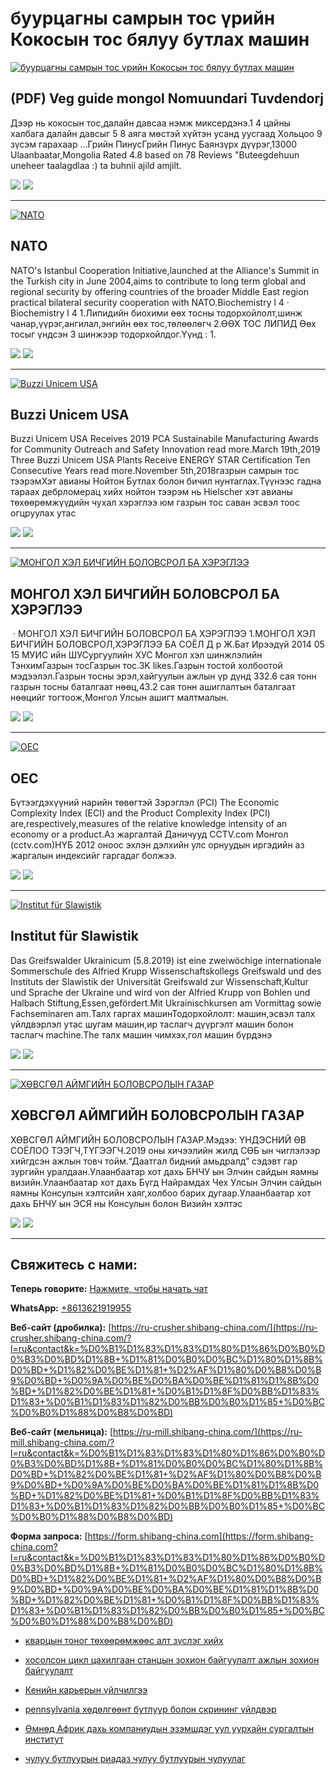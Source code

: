 # буурцагны самрын тос үрийн Кокосын тос бялуу бутлах машин

<a href="https://swt.shibang-china.com/?l=ru&img&k=%D0%B1%D1%83%D1%83%D1%80%D1%86%D0%B0%D0%B3%D0%BD%D1%8B+%D1%81%D0%B0%D0%BC%D1%80%D1%8B%D0%BD+%D1%82%D0%BE%D1%81+%D2%AF%D1%80%D0%B8%D0%B9%D0%BD+%D0%9A%D0%BE%D0%BA%D0%BE%D1%81%D1%8B%D0%BD+%D1%82%D0%BE%D1%81+%D0%B1%D1%8F%D0%BB%D1%83%D1%83+%D0%B1%D1%83%D1%82%D0%BB%D0%B0%D1%85+%D0%BC%D0%B0%D1%88%D0%B8%D0%BD" target="_blank">![буурцагны самрын тос үрийн Кокосын тос бялуу бутлах машин](http://static.shibang-china.com/all-800x300/1055.jpg)</a>

## (PDF) Veg guide mongol Nomuundari Tuvdendorj
Дээр нь кокосын тос,далайн давсаа нэмж миксердэнэ.1 4 цайны халбага далайн давсыг 5 8 аяга мөстэй хүйтэн усанд уусгаад Хольцоо 9 зүсэм гарахаар …Грийн ПинусГрийн Пинус Баянзүрх дүүрэг,13000 Ulaanbaatar,Mongolia Rated 4.8 based on 78 Reviews &quot;Buteegdehuun uneheer taalagdlaa :) ta buhnii ajild amjilt.


<a href="https://whatsapp.shibangsoft.com/WhatsApp.php" target="_blank" title="WhatsApp">![](http://static.shibang-china.com/icon/whatsapp.png)</a> <a href="https://swt.shibang-china.com/?l=ru&icon&k=%D0%B1%D1%83%D1%83%D1%80%D1%86%D0%B0%D0%B3%D0%BD%D1%8B+%D1%81%D0%B0%D0%BC%D1%80%D1%8B%D0%BD+%D1%82%D0%BE%D1%81+%D2%AF%D1%80%D0%B8%D0%B9%D0%BD+%D0%9A%D0%BE%D0%BA%D0%BE%D1%81%D1%8B%D0%BD+%D1%82%D0%BE%D1%81+%D0%B1%D1%8F%D0%BB%D1%83%D1%83+%D0%B1%D1%83%D1%82%D0%BB%D0%B0%D1%85+%D0%BC%D0%B0%D1%88%D0%B8%D0%BD" target="_blank">![](http://static.shibang-china.com/icon/chat-ru.png)</a>

---

<a href="https://swt.shibang-china.com/?l=ru&img&k=%D0%B1%D1%83%D1%83%D1%80%D1%86%D0%B0%D0%B3%D0%BD%D1%8B+%D1%81%D0%B0%D0%BC%D1%80%D1%8B%D0%BD+%D1%82%D0%BE%D1%81+%D2%AF%D1%80%D0%B8%D0%B9%D0%BD+%D0%9A%D0%BE%D0%BA%D0%BE%D1%81%D1%8B%D0%BD+%D1%82%D0%BE%D1%81+%D0%B1%D1%8F%D0%BB%D1%83%D1%83+%D0%B1%D1%83%D1%82%D0%BB%D0%B0%D1%85+%D0%BC%D0%B0%D1%88%D0%B8%D0%BD" target="_blank">![NATO](http://static.shibang-china.com/all-800x300/696.jpg)</a>

## NATO
NATO's Istanbul Cooperation Initiative,launched at the Alliance's Summit in the Turkish city in June 2004,aims to contribute to long term global and regional security by offering countries of the broader Middle East region practical bilateral security cooperation with NATO.Biochemistry l 4&nbsp;&#0183;&#32;Biochemistry l 4 1.Липидийн биохими өөх тосны тодорхойлолт,шинж чанар,үүрэг,ангилал,энгийн өөх тос,төлөөлөгч 2.ӨӨХ ТОС ЛИПИД Өөх тосыг үндсэн 3 шинжээр тодорхойлдог.Үүнд : 1.


<a href="https://whatsapp.shibangsoft.com/WhatsApp.php" target="_blank" title="WhatsApp">![](http://static.shibang-china.com/icon/whatsapp.png)</a> <a href="https://swt.shibang-china.com/?l=ru&icon&k=%D0%B1%D1%83%D1%83%D1%80%D1%86%D0%B0%D0%B3%D0%BD%D1%8B+%D1%81%D0%B0%D0%BC%D1%80%D1%8B%D0%BD+%D1%82%D0%BE%D1%81+%D2%AF%D1%80%D0%B8%D0%B9%D0%BD+%D0%9A%D0%BE%D0%BA%D0%BE%D1%81%D1%8B%D0%BD+%D1%82%D0%BE%D1%81+%D0%B1%D1%8F%D0%BB%D1%83%D1%83+%D0%B1%D1%83%D1%82%D0%BB%D0%B0%D1%85+%D0%BC%D0%B0%D1%88%D0%B8%D0%BD" target="_blank">![](http://static.shibang-china.com/icon/chat-ru.png)</a>

---

<a href="https://swt.shibang-china.com/?l=ru&img&k=%D0%B1%D1%83%D1%83%D1%80%D1%86%D0%B0%D0%B3%D0%BD%D1%8B+%D1%81%D0%B0%D0%BC%D1%80%D1%8B%D0%BD+%D1%82%D0%BE%D1%81+%D2%AF%D1%80%D0%B8%D0%B9%D0%BD+%D0%9A%D0%BE%D0%BA%D0%BE%D1%81%D1%8B%D0%BD+%D1%82%D0%BE%D1%81+%D0%B1%D1%8F%D0%BB%D1%83%D1%83+%D0%B1%D1%83%D1%82%D0%BB%D0%B0%D1%85+%D0%BC%D0%B0%D1%88%D0%B8%D0%BD" target="_blank">![Buzzi Unicem USA](http://static.shibang-china.com/all-800x300/1276.jpg)</a>

## Buzzi Unicem USA
Buzzi Unicem USA Receives 2019 PCA Sustainabile Manufacturing Awards for Community Outreach and Safety Innovation read more.March 19th,2019 Three Buzzi Unicem USA Plants Receive ENERGY STAR Certification Ten Consecutive Years read more.November 5th,2018газрын самрын тос тээрэмХэт авианы Нойтон Бутлах болон бичил нунтаглах.Түүнээс гадна тараах дебрломерац хийх нойтон тээрэм нь Hielscher хэт авианы төхөөрөмжүүдийн чухал хэрэглээ юм газрын тос саван эсвэл тоос огцруулах утас


<a href="https://whatsapp.shibangsoft.com/WhatsApp.php" target="_blank" title="WhatsApp">![](http://static.shibang-china.com/icon/whatsapp.png)</a> <a href="https://swt.shibang-china.com/?l=ru&icon&k=%D0%B1%D1%83%D1%83%D1%80%D1%86%D0%B0%D0%B3%D0%BD%D1%8B+%D1%81%D0%B0%D0%BC%D1%80%D1%8B%D0%BD+%D1%82%D0%BE%D1%81+%D2%AF%D1%80%D0%B8%D0%B9%D0%BD+%D0%9A%D0%BE%D0%BA%D0%BE%D1%81%D1%8B%D0%BD+%D1%82%D0%BE%D1%81+%D0%B1%D1%8F%D0%BB%D1%83%D1%83+%D0%B1%D1%83%D1%82%D0%BB%D0%B0%D1%85+%D0%BC%D0%B0%D1%88%D0%B8%D0%BD" target="_blank">![](http://static.shibang-china.com/icon/chat-ru.png)</a>

---

<a href="https://swt.shibang-china.com/?l=ru&img&k=%D0%B1%D1%83%D1%83%D1%80%D1%86%D0%B0%D0%B3%D0%BD%D1%8B+%D1%81%D0%B0%D0%BC%D1%80%D1%8B%D0%BD+%D1%82%D0%BE%D1%81+%D2%AF%D1%80%D0%B8%D0%B9%D0%BD+%D0%9A%D0%BE%D0%BA%D0%BE%D1%81%D1%8B%D0%BD+%D1%82%D0%BE%D1%81+%D0%B1%D1%8F%D0%BB%D1%83%D1%83+%D0%B1%D1%83%D1%82%D0%BB%D0%B0%D1%85+%D0%BC%D0%B0%D1%88%D0%B8%D0%BD" target="_blank">![МОНГОЛ ХЭЛ БИЧГИЙН БОЛОВСРОЛ БА ХЭРЭГЛЭЭ](http://static.shibang-china.com/all-800x300/1344.jpg)</a>

## МОНГОЛ ХЭЛ БИЧГИЙН БОЛОВСРОЛ БА ХЭРЭГЛЭЭ
&nbsp;&#0183;&#32;МОНГОЛ ХЭЛ БИЧГИЙН БОЛОВСРОЛ БА ХЭРЭГЛЭЭ 1.МОНГОЛ ХЭЛ БИЧГИЙН БОЛОВСРОЛ,ХЭРЭГЛЭЭ БА СОЁЛ Д р Ж.Бат Ирээдүй 2014 05 15 МУИС ийн ШУСургуулийн ХУС Монгол хэл шинжлэлийн ТэнхимГазрын тосГазрын тос.3K likes.Газрын тостой холбоотой мэдээлэл.Газрын тосны эрэл,хайгуулын ажлын үр дүнд 332.6 сая тонн газрын тосны баталгаат нөөц,43.2 сая тонн ашиглалтын баталгаат нөөцийг тогтоож,Монгол Улсын ашигт малтмалын.


<a href="https://whatsapp.shibangsoft.com/WhatsApp.php" target="_blank" title="WhatsApp">![](http://static.shibang-china.com/icon/whatsapp.png)</a> <a href="https://swt.shibang-china.com/?l=ru&icon&k=%D0%B1%D1%83%D1%83%D1%80%D1%86%D0%B0%D0%B3%D0%BD%D1%8B+%D1%81%D0%B0%D0%BC%D1%80%D1%8B%D0%BD+%D1%82%D0%BE%D1%81+%D2%AF%D1%80%D0%B8%D0%B9%D0%BD+%D0%9A%D0%BE%D0%BA%D0%BE%D1%81%D1%8B%D0%BD+%D1%82%D0%BE%D1%81+%D0%B1%D1%8F%D0%BB%D1%83%D1%83+%D0%B1%D1%83%D1%82%D0%BB%D0%B0%D1%85+%D0%BC%D0%B0%D1%88%D0%B8%D0%BD" target="_blank">![](http://static.shibang-china.com/icon/chat-ru.png)</a>

---

<a href="https://swt.shibang-china.com/?l=ru&img&k=%D0%B1%D1%83%D1%83%D1%80%D1%86%D0%B0%D0%B3%D0%BD%D1%8B+%D1%81%D0%B0%D0%BC%D1%80%D1%8B%D0%BD+%D1%82%D0%BE%D1%81+%D2%AF%D1%80%D0%B8%D0%B9%D0%BD+%D0%9A%D0%BE%D0%BA%D0%BE%D1%81%D1%8B%D0%BD+%D1%82%D0%BE%D1%81+%D0%B1%D1%8F%D0%BB%D1%83%D1%83+%D0%B1%D1%83%D1%82%D0%BB%D0%B0%D1%85+%D0%BC%D0%B0%D1%88%D0%B8%D0%BD" target="_blank">![OEC](http://static.shibang-china.com/all-800x300/1295.jpg)</a>

## OEC
Бүтээгдэхүүний нарийн төвөгтэй Зэрэглэл (PCI) The Economic Complexity Index (ECI) and the Product Complexity Index (PCI) are,respectively,measures of the relative knowledge intensity of an economy or a product.Аз жаргалтай Даничууд CCTV.com Монгол (cctv.com)НҮБ 2012 оноос эхлэн дэлхийн улс орнуудын иргэдийн аз жаргалын индексийг гаргадаг болжээ.


<a href="https://whatsapp.shibangsoft.com/WhatsApp.php" target="_blank" title="WhatsApp">![](http://static.shibang-china.com/icon/whatsapp.png)</a> <a href="https://swt.shibang-china.com/?l=ru&icon&k=%D0%B1%D1%83%D1%83%D1%80%D1%86%D0%B0%D0%B3%D0%BD%D1%8B+%D1%81%D0%B0%D0%BC%D1%80%D1%8B%D0%BD+%D1%82%D0%BE%D1%81+%D2%AF%D1%80%D0%B8%D0%B9%D0%BD+%D0%9A%D0%BE%D0%BA%D0%BE%D1%81%D1%8B%D0%BD+%D1%82%D0%BE%D1%81+%D0%B1%D1%8F%D0%BB%D1%83%D1%83+%D0%B1%D1%83%D1%82%D0%BB%D0%B0%D1%85+%D0%BC%D0%B0%D1%88%D0%B8%D0%BD" target="_blank">![](http://static.shibang-china.com/icon/chat-ru.png)</a>

---

<a href="https://swt.shibang-china.com/?l=ru&img&k=%D0%B1%D1%83%D1%83%D1%80%D1%86%D0%B0%D0%B3%D0%BD%D1%8B+%D1%81%D0%B0%D0%BC%D1%80%D1%8B%D0%BD+%D1%82%D0%BE%D1%81+%D2%AF%D1%80%D0%B8%D0%B9%D0%BD+%D0%9A%D0%BE%D0%BA%D0%BE%D1%81%D1%8B%D0%BD+%D1%82%D0%BE%D1%81+%D0%B1%D1%8F%D0%BB%D1%83%D1%83+%D0%B1%D1%83%D1%82%D0%BB%D0%B0%D1%85+%D0%BC%D0%B0%D1%88%D0%B8%D0%BD" target="_blank">![Institut f&#252;r Slawistik](http://static.shibang-china.com/all-800x300/374.jpg)</a>

## Institut f&#252;r Slawistik
Das Greifswalder Ukrainicum (5.8.2019) ist eine zweiw&#246;chige internationale Sommerschule des Alfried Krupp Wissenschaftskollegs Greifswald und des Instituts der Slawistik der Universit&#228;t Greifswald zur Wissenschaft,Kultur und Sprache der Ukraine und wird von der Alfried Krupp von Bohlen und Halbach Stiftung,Essen,gef&#246;rdert.Mit Ukrainischkursen am Vormittag sowie Fachseminaren am.Талх гаргах машинТодорхойлолт: машин,эсвэл талх үйлдвэрлэл утас шугам машин,ир таслагч дүүргэлт машин болон таслагч machine.The талх машин чимхэх,гол машин бүрдэнэ


<a href="https://whatsapp.shibangsoft.com/WhatsApp.php" target="_blank" title="WhatsApp">![](http://static.shibang-china.com/icon/whatsapp.png)</a> <a href="https://swt.shibang-china.com/?l=ru&icon&k=%D0%B1%D1%83%D1%83%D1%80%D1%86%D0%B0%D0%B3%D0%BD%D1%8B+%D1%81%D0%B0%D0%BC%D1%80%D1%8B%D0%BD+%D1%82%D0%BE%D1%81+%D2%AF%D1%80%D0%B8%D0%B9%D0%BD+%D0%9A%D0%BE%D0%BA%D0%BE%D1%81%D1%8B%D0%BD+%D1%82%D0%BE%D1%81+%D0%B1%D1%8F%D0%BB%D1%83%D1%83+%D0%B1%D1%83%D1%82%D0%BB%D0%B0%D1%85+%D0%BC%D0%B0%D1%88%D0%B8%D0%BD" target="_blank">![](http://static.shibang-china.com/icon/chat-ru.png)</a>

---

<a href="https://swt.shibang-china.com/?l=ru&img&k=%D0%B1%D1%83%D1%83%D1%80%D1%86%D0%B0%D0%B3%D0%BD%D1%8B+%D1%81%D0%B0%D0%BC%D1%80%D1%8B%D0%BD+%D1%82%D0%BE%D1%81+%D2%AF%D1%80%D0%B8%D0%B9%D0%BD+%D0%9A%D0%BE%D0%BA%D0%BE%D1%81%D1%8B%D0%BD+%D1%82%D0%BE%D1%81+%D0%B1%D1%8F%D0%BB%D1%83%D1%83+%D0%B1%D1%83%D1%82%D0%BB%D0%B0%D1%85+%D0%BC%D0%B0%D1%88%D0%B8%D0%BD" target="_blank">![ХӨВСГӨЛ АЙМГИЙН БОЛОВСРОЛЫН ГАЗАР](http://static.shibang-china.com/all-800x300/1437.jpg)</a>

## ХӨВСГӨЛ АЙМГИЙН БОЛОВСРОЛЫН ГАЗАР
ХӨВСГӨЛ АЙМГИЙН БОЛОВСРОЛЫН ГАЗАР.Мэдээ: ҮНДЭСНИЙ ӨВ СОЁЛОО ТЭЭГЧ,ТҮГЭЭГЧ.2019 оны хичээлийн жилд СӨБ ын чиглэлээр хийгдсэн ажлын товч тойм.“Даатгал бидний амьдралд” сэдэвт гар зургийн уралдаан.Улаанбаатар хот дахь БНЧУ ын Элчин сайдын яамны визийн.Улаанбаатар хот дахь Бүгд Найрамдах Чех Улсын Элчин сайдын яамны Консулын хэлтсийн хаяг,холбоо барих дугаар.Улаанбаатар хот дахь БНЧУ ын ЭСЯ ны Консулын болон Визийн хэлтэс


<a href="https://whatsapp.shibangsoft.com/WhatsApp.php" target="_blank" title="WhatsApp">![](http://static.shibang-china.com/icon/whatsapp.png)</a> <a href="https://swt.shibang-china.com/?l=ru&icon&k=%D0%B1%D1%83%D1%83%D1%80%D1%86%D0%B0%D0%B3%D0%BD%D1%8B+%D1%81%D0%B0%D0%BC%D1%80%D1%8B%D0%BD+%D1%82%D0%BE%D1%81+%D2%AF%D1%80%D0%B8%D0%B9%D0%BD+%D0%9A%D0%BE%D0%BA%D0%BE%D1%81%D1%8B%D0%BD+%D1%82%D0%BE%D1%81+%D0%B1%D1%8F%D0%BB%D1%83%D1%83+%D0%B1%D1%83%D1%82%D0%BB%D0%B0%D1%85+%D0%BC%D0%B0%D1%88%D0%B8%D0%BD" target="_blank">![](http://static.shibang-china.com/icon/chat-ru.png)</a>

---
## Свяжитесь с нами:

**Теперь говорите:** [Нажмите, чтобы начать чат](https://swt.shibang-china.com?l=ru&contact&k=%D0%B1%D1%83%D1%83%D1%80%D1%86%D0%B0%D0%B3%D0%BD%D1%8B+%D1%81%D0%B0%D0%BC%D1%80%D1%8B%D0%BD+%D1%82%D0%BE%D1%81+%D2%AF%D1%80%D0%B8%D0%B9%D0%BD+%D0%9A%D0%BE%D0%BA%D0%BE%D1%81%D1%8B%D0%BD+%D1%82%D0%BE%D1%81+%D0%B1%D1%8F%D0%BB%D1%83%D1%83+%D0%B1%D1%83%D1%82%D0%BB%D0%B0%D1%85+%D0%BC%D0%B0%D1%88%D0%B8%D0%BD)

**WhatsApp:**  [+8613621919955](https://whatsapp.shibangsoft.com/WhatsApp.php)

**Веб-сайт (дробилка):** [https://ru-crusher.shibang-china.com/](https://ru-crusher.shibang-china.com/?l=ru&contact&k=%D0%B1%D1%83%D1%83%D1%80%D1%86%D0%B0%D0%B3%D0%BD%D1%8B+%D1%81%D0%B0%D0%BC%D1%80%D1%8B%D0%BD+%D1%82%D0%BE%D1%81+%D2%AF%D1%80%D0%B8%D0%B9%D0%BD+%D0%9A%D0%BE%D0%BA%D0%BE%D1%81%D1%8B%D0%BD+%D1%82%D0%BE%D1%81+%D0%B1%D1%8F%D0%BB%D1%83%D1%83+%D0%B1%D1%83%D1%82%D0%BB%D0%B0%D1%85+%D0%BC%D0%B0%D1%88%D0%B8%D0%BD)

**Веб-сайт (мельница):** [https://ru-mill.shibang-china.com/](https://ru-mill.shibang-china.com/?l=ru&contact&k=%D0%B1%D1%83%D1%83%D1%80%D1%86%D0%B0%D0%B3%D0%BD%D1%8B+%D1%81%D0%B0%D0%BC%D1%80%D1%8B%D0%BD+%D1%82%D0%BE%D1%81+%D2%AF%D1%80%D0%B8%D0%B9%D0%BD+%D0%9A%D0%BE%D0%BA%D0%BE%D1%81%D1%8B%D0%BD+%D1%82%D0%BE%D1%81+%D0%B1%D1%8F%D0%BB%D1%83%D1%83+%D0%B1%D1%83%D1%82%D0%BB%D0%B0%D1%85+%D0%BC%D0%B0%D1%88%D0%B8%D0%BD)

**Форма запроса:** [https://form.shibang-china.com](https://form.shibang-china.com?l=ru&contact&k=%D0%B1%D1%83%D1%83%D1%80%D1%86%D0%B0%D0%B3%D0%BD%D1%8B+%D1%81%D0%B0%D0%BC%D1%80%D1%8B%D0%BD+%D1%82%D0%BE%D1%81+%D2%AF%D1%80%D0%B8%D0%B9%D0%BD+%D0%9A%D0%BE%D0%BA%D0%BE%D1%81%D1%8B%D0%BD+%D1%82%D0%BE%D1%81+%D0%B1%D1%8F%D0%BB%D1%83%D1%83+%D0%B1%D1%83%D1%82%D0%BB%D0%B0%D1%85+%D0%BC%D0%B0%D1%88%D0%B8%D0%BD)

* [кварцын тоног төхөөрөмжөөс алт зүслэг хийх](../126/%D0%BA%D0%B2%D0%B0%D1%80%D1%86%D1%8B%D0%BD%20%D1%82%D0%BE%D0%BD%D0%BE%D0%B3%20%D1%82%D3%A9%D1%85%D3%A9%D3%A9%D1%80%D3%A9%D0%BC%D0%B6%D3%A9%D3%A9%D1%81%20%D0%B0%D0%BB%D1%82%20%D0%B7%D2%AF%D1%81%D0%BB%D1%8D%D0%B3%20%D1%85%D0%B8%D0%B9%D1%85.md)

* [хосолсон цикл цахилгаан станцын зохион байгуулалт ажлын зохион байгуулалт](../128/%D1%85%D0%BE%D1%81%D0%BE%D0%BB%D1%81%D0%BE%D0%BD%20%D1%86%D0%B8%D0%BA%D0%BB%20%D1%86%D0%B0%D1%85%D0%B8%D0%BB%D0%B3%D0%B0%D0%B0%D0%BD%20%D1%81%D1%82%D0%B0%D0%BD%D1%86%D1%8B%D0%BD%20%D0%B7%D0%BE%D1%85%D0%B8%D0%BE%D0%BD%20%D0%B1%D0%B0%D0%B9%D0%B3%D1%83%D1%83%D0%BB%D0%B0%D0%BB%D1%82%20%D0%B0%D0%B6%D0%BB%D1%8B%D0%BD%20%D0%B7%D0%BE%D1%85%D0%B8%D0%BE%D0%BD%20%D0%B1%D0%B0%D0%B9%D0%B3%D1%83%D1%83%D0%BB%D0%B0%D0%BB%D1%82.md)

* [Кенийн карьерын үйлчилгээ](../129/%D0%9A%D0%B5%D0%BD%D0%B8%D0%B9%D0%BD%20%D0%BA%D0%B0%D1%80%D1%8C%D0%B5%D1%80%D1%8B%D0%BD%20%D2%AF%D0%B9%D0%BB%D1%87%D0%B8%D0%BB%D0%B3%D1%8D%D1%8D.md)

* [pennsylvania хөдөлгөөнт бутлуур болон скрининг үйлдвэр](../128/pennsylvania%20%D1%85%D3%A9%D0%B4%D3%A9%D0%BB%D0%B3%D3%A9%D3%A9%D0%BD%D1%82%20%D0%B1%D1%83%D1%82%D0%BB%D1%83%D1%83%D1%80%20%D0%B1%D0%BE%D0%BB%D0%BE%D0%BD%20%D1%81%D0%BA%D1%80%D0%B8%D0%BD%D0%B8%D0%BD%D0%B3%20%D2%AF%D0%B9%D0%BB%D0%B4%D0%B2%D1%8D%D1%80.md)

* [Өмнөд Африк дахь компаниудын эзэмшдэг уул уурхайн сургалтын институт](../128/%D3%A8%D0%BC%D0%BD%D3%A9%D0%B4%20%D0%90%D1%84%D1%80%D0%B8%D0%BA%20%D0%B4%D0%B0%D1%85%D1%8C%20%D0%BA%D0%BE%D0%BC%D0%BF%D0%B0%D0%BD%D0%B8%D1%83%D0%B4%D1%8B%D0%BD%20%D1%8D%D0%B7%D1%8D%D0%BC%D1%88%D0%B4%D1%8D%D0%B3%20%D1%83%D1%83%D0%BB%20%D1%83%D1%83%D1%80%D1%85%D0%B0%D0%B9%D0%BD%20%D1%81%D1%83%D1%80%D0%B3%D0%B0%D0%BB%D1%82%D1%8B%D0%BD%20%D0%B8%D0%BD%D1%81%D1%82%D0%B8%D1%82%D1%83%D1%82.md)

* [чулуу бутлуурын риадаз чулуу бутлуурын чулуулаг](../126/%D1%87%D1%83%D0%BB%D1%83%D1%83%20%D0%B1%D1%83%D1%82%D0%BB%D1%83%D1%83%D1%80%D1%8B%D0%BD%20%D1%80%D0%B8%D0%B0%D0%B4%D0%B0%D0%B7%20%D1%87%D1%83%D0%BB%D1%83%D1%83%20%D0%B1%D1%83%D1%82%D0%BB%D1%83%D1%83%D1%80%D1%8B%D0%BD%20%D1%87%D1%83%D0%BB%D1%83%D1%83%D0%BB%D0%B0%D0%B3.md)